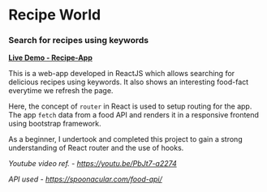 # Recipe World

### Search for recipes using keywords

**[Live Demo - Recipe-App](https://swapnil031.github.io/recipe-app/)**

This is a web-app developed in ReactJS which allows searching for delicious recipes using keywords. It also shows an interesting food-fact everytime we refresh the page.

Here, the concept of `router` in React is used to setup routing for the app. The app `fetch` data from a food API and renders it in a responsive frontend using bootstrap framework. 

As a beginner, I undertook and completed this project to gain a strong understanding of React router and the use of hooks.

*Youtube video ref. - https://youtu.be/PbJt7-a2274*

*API used - https://spoonacular.com/food-api/*
